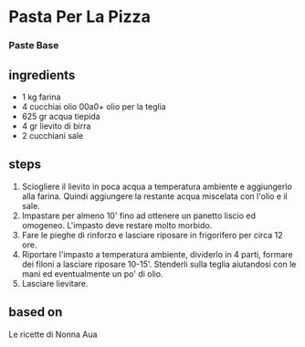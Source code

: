 



# Pasta Per La Pizza
  
### Paste Base
## ingredients
  
* 1 kg farina   
* 4 cucchiai olio 00a0+ olio per la teglia  
* 625 gr acqua tiepida  
* 4 gr lievito di birra  
* 2 cucchiani sale
## steps
  
1. Sciogliere il lievito in poca acqua a temperatura ambiente e aggiungerlo alla farina. Quindi aggiungere la restante acqua miscelata con l'olio e il sale.  
1. Impastare per almeno 10' fino ad ottenere un panetto liscio ed omogeneo. L'impasto deve restare molto morbido.   
1. Fare le pieghe di rinforzo e lasciare riposare in frigorifero per circa 12 ore.  
1. Riportare l'impasto a temperatura ambiente, dividerlo in 4 parti, formare dei filoni a lasciare riposare 10-15'. Stenderli sulla teglia aiutandosi con le mani ed eventualmente un po' di olio.  
1. Lasciare lievitare.
## based on
  
Le ricette di Nonna Aua